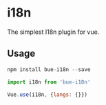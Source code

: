 # i18n

The simplest I18n plugin for vue.


## Usage
```js
npm install bue-i18n --save

import i18n from 'bue-i18n'

Vue.use(i18n, {langs: {}})
```
